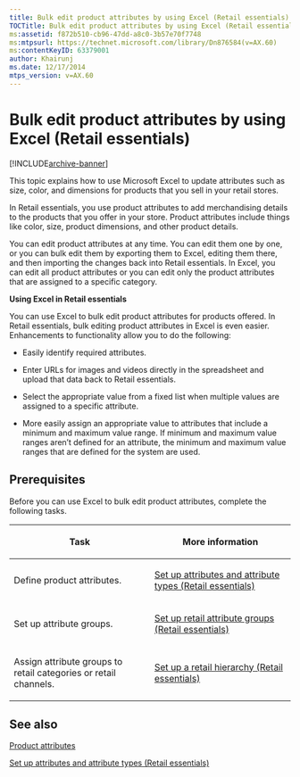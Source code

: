 ```yaml
---
title: Bulk edit product attributes by using Excel (Retail essentials)
TOCTitle: Bulk edit product attributes by using Excel (Retail essentials)
ms:assetid: f872b510-cb96-47dd-a8c0-3b57e70f7748
ms:mtpsurl: https://technet.microsoft.com/library/Dn876584(v=AX.60)
ms:contentKeyID: 63379001
author: Khairunj
ms.date: 12/17/2014
mtps_version: v=AX.60
---
```


# Bulk edit product attributes by using Excel (Retail essentials) 


[!INCLUDE[archive-banner](includes/archive-banner.md)]


This topic explains how to use Microsoft Excel to update attributes such as size, color, and dimensions for products that you sell in your retail stores.

In Retail essentials, you use product attributes to add merchandising details to the products that you offer in your store. Product attributes include things like color, size, product dimensions, and other product details.

You can edit product attributes at any time. You can edit them one by one, or you can bulk edit them by exporting them to Excel, editing them there, and then importing the changes back into Retail essentials. In Excel, you can edit all product attributes or you can edit only the product attributes that are assigned to a specific category.

**Using Excel in Retail essentials**

You can use Excel to bulk edit product attributes for products offered. In Retail essentials, bulk editing product attributes in Excel is even easier. Enhancements to functionality allow you to do the following:

  - Easily identify required attributes.

  - Enter URLs for images and videos directly in the spreadsheet and upload that data back to Retail essentials.

  - Select the appropriate value from a fixed list when multiple values are assigned to a specific attribute.

  - More easily assign an appropriate value to attributes that include a minimum and maximum value range. If minimum and maximum value ranges aren’t defined for an attribute, the minimum and maximum value ranges that are defined for the system are used.

## Prerequisites

Before you can use Excel to bulk edit product attributes, complete the following tasks.

<table>
<colgroup>
<col style="width: 50%" />
<col style="width: 50%" />
</colgroup>
<thead>
<tr class="header">
<th><p>Task</p></th>
<th><p>More information</p></th>
</tr>
</thead>
<tbody>
<tr class="odd">
<td><p>Define product attributes.</p></td>
<td><p><a href="set-up-attributes-and-attribute-types-retail-essentials.md">Set up attributes and attribute types (Retail essentials)</a></p></td>
</tr>
<tr class="even">
<td><p>Set up attribute groups.</p></td>
<td><p><a href="set-up-retail-attribute-groups-retail-essentials.md">Set up retail attribute groups (Retail essentials)</a></p></td>
</tr>
<tr class="odd">
<td><p>Assign attribute groups to retail categories or retail channels.</p></td>
<td><p><a href="set-up-a-retail-hierarchy-retail-essentials.md">Set up a retail hierarchy (Retail essentials)</a></p></td>
</tr>
</tbody>
</table>


## See also

[Product attributes](product-attributes.md)

[Set up attributes and attribute types (Retail essentials)](set-up-attributes-and-attribute-types-retail-essentials.md)

  


